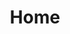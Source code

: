 ---
home: true
title: Home
heroImage: /images/hero.png
heroText: Selamat Datang
tagline: Nonton Streaming Anime Terbaru Sub Indo Kualitas HD dan Full HD
actions:
  - text: Get Started
    link: /guide/
    type: primary
  - text: Learn More
    link: /about/
    type: secondary
features:
  - title: Streaming
    details: Nonton Anime Dengan Subtitle Indonesia
  - title: Download
    details: Bisa Kamu Download Secara Gratis
  - title: Update
    details: Update Setiap Hari
---